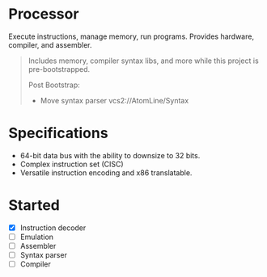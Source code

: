 # Processor
Execute instructions, manage memory, run programs. Provides hardware, compiler, and assembler.

> Includes memory, compiler syntax libs, and more while this project is pre-bootstrapped. 
> 
> Post Bootstrap:
> - Move syntax parser vcs2://AtomLine/Syntax

# Specifications
- 64-bit data bus with the ability to downsize to 32 bits. 
- Complex instruction set (CISC)
- Versatile instruction encoding and x86 translatable.

# Started
- [x] Instruction decoder
- [ ] Emulation 
- [ ] Assembler 
- [ ] Syntax parser 
- [ ] Compiler